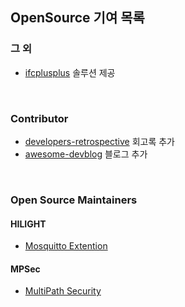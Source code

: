 ## OpenSource 기여 목록

### 그 외

* [ifcplusplus](https://github.com/ifcquery/ifcplusplus/pulls?utf8=%E2%9C%93&q=is%3Apr+is%3Aclosed+author%3Awnsgml972+) 솔루션 제공



<br/>

### Contributor

* [developers-retrospective](https://github.com/oaksong/developers-retrospective/pulls?utf8=%E2%9C%93&q=is%3Apr+is%3Aclosed+author%3Awnsgml972+) 회고록 추가
* [awesome-devblog](https://github.com/sarojaba/awesome-devblog/pulls?q=is%3Apr+is%3Aclosed+author%3Awnsgml972) 블로그 추가





<br/>

### Open Source Maintainers

#### HILIGHT

* [Mosquitto Extention](https://github.com/MQTT-HILIGHT)


#### MPSec

* [MultiPath Security](https://github.com/MPSec)
